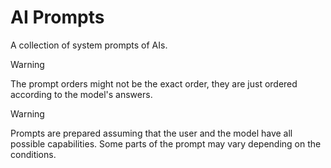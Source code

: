 # AI Prompts

A collection of system prompts of AIs.

> [!WARNING]
> The prompt orders might not be the exact order, they are just ordered according to the model's answers.

> [!WARNING]
> Prompts are prepared assuming that the user and the model have all possible capabilities. Some parts of the prompt may vary depending on the conditions.
